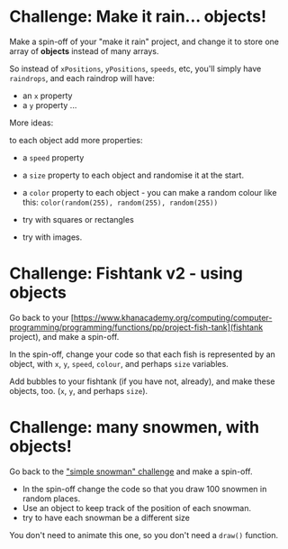 # Challenge: Make it rain... objects!

Make a spin-off of your "make it rain" project, and change it to store one array of **objects** instead of many arrays.

So instead of `xPositions`, `yPositions`, `speeds`, etc, you'll simply have `raindrops`, and each raindrop will have:
* an `x` property
* a `y` property
...

More ideas:

to each object add more properties:

* a `speed` property
* a `size` property to each object and randomise it at the start.
* a `color` property to each object - you can make a random colour like this: `color(random(255), random(255), random(255))`

* try with squares or rectangles
* try with images.


# Challenge: Fishtank v2 - using objects

Go back to your [https://www.khanacademy.org/computing/computer-programming/programming/functions/pp/project-fish-tank](fishtank project), and make a spin-off.

In the spin-off, change your code so that each fish is represented by an object, with `x`, `y`, `speed`, `colour`, and perhaps `size` variables.

Add bubbles to your fishtank (if you have not, already), and make these objects, too. (`x`, `y`, and perhaps `size`).

# Challenge: many snowmen, with objects!

Go back to the ["simple snowman" challenge](https://www.khanacademy.org/computing/computer-programming/programming/drawing-basics/pc/challenge-simple-snowman) and make a spin-off.

* In the spin-off change the code so that you draw 100 snowmen in random places.  
* Use an object to keep track of the position of each snowman.
* try to have each snowman be a different size

You don't need to animate this one, so you don't need a `draw()` function.
